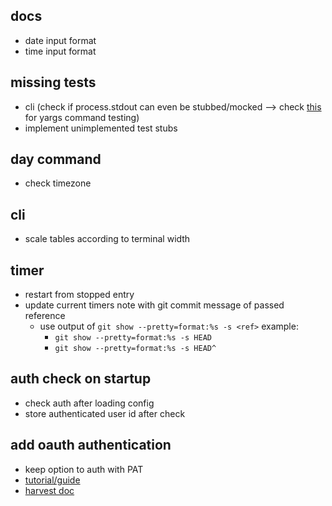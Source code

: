 ## docs

- date input format
- time input format

## missing tests

- cli (check if process.stdout can even be stubbed/mocked --> check [this](https://github.com/yargs/yargs/blob/main/docs/advanced.md#testing-a-command-module) for yargs command testing)
- implement unimplemented test stubs

## day command

- check timezone

## cli

- scale tables according to terminal width

## timer

- restart from stopped entry
- update current timers note with git commit message of passed reference
  - use output of `git show --pretty=format:%s -s <ref>` example:
    - `git show --pretty=format:%s -s HEAD`
    - `git show --pretty=format:%s -s HEAD^`

## auth check on startup

- check auth after loading config
- store authenticated user id after check

## add oauth authentication

- keep option to auth with PAT
- [tutorial/guide](https://thecodebarbarian.com/oauth-in-nodejs-cli-apps.html)
- [harvest doc](https://help.getharvest.com/api-v2/authentication-api/authentication/authentication/#for-client-side-applications)
